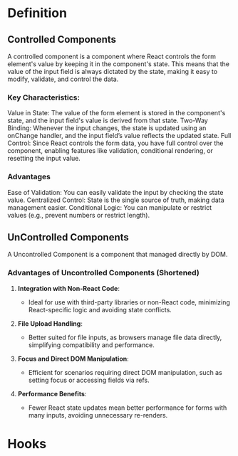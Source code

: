 # Definition

## Controlled Components

A controlled component is a component where React controls the form element's value by keeping it in the component's state. This means that the value of the input field is always dictated by the state, making it easy to modify, validate, and control the data.

### Key Characteristics:

Value in State:
The value of the form element is stored in the component's state, and the input field's value is derived from that state.
Two-Way Binding:
Whenever the input changes, the state is updated using an onChange handler, and the input field’s value reflects the updated state.
Full Control:
Since React controls the form data, you have full control over the component, enabling features like validation, conditional rendering, or resetting the input value.

### Advantages

Ease of Validation: You can easily validate the input by checking the state value.
Centralized Control: State is the single source of truth, making data management easier.
Conditional Logic: You can manipulate or restrict values (e.g., prevent numbers or restrict length).

## UnControlled Components

A Uncontrolled Component is a component that managed directly by DOM.

### Advantages of Uncontrolled Components (Shortened)

1. **Integration with Non-React Code**: 
   - Ideal for use with third-party libraries or non-React code, minimizing React-specific logic and avoiding state conflicts.

2. **File Upload Handling**:
   - Better suited for file inputs, as browsers manage file data directly, simplifying compatibility and performance.

3. **Focus and Direct DOM Manipulation**:
   - Efficient for scenarios requiring direct DOM manipulation, such as setting focus or accessing fields via refs.

4. **Performance Benefits**:
   - Fewer React state updates mean better performance for forms with many inputs, avoiding unnecessary re-renders.

# Hooks

